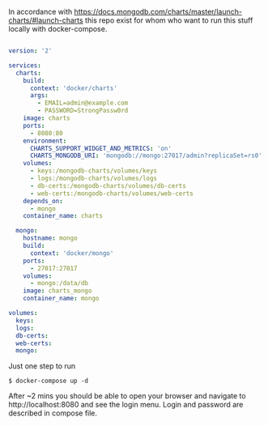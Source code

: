 In accordance with https://docs.mongodb.com/charts/master/launch-charts/#launch-charts this repo exist for whom who want to run this stuff locally with docker-compose.

```yaml

version: '2'

services:
  charts:
    build:
      context: 'docker/charts'
      args:
        - EMAIL=admin@example.com
        - PASSWORD=StrongPassw0rd
    image: charts
    ports:
      - 8080:80
    environment:
      CHARTS_SUPPORT_WIDGET_AND_METRICS: 'on'
      CHARTS_MONGODB_URI: 'mongodb://mongo:27017/admin?replicaSet=rs0'
    volumes:
      - keys:/mongodb-charts/volumes/keys
      - logs:/mongodb-charts/volumes/logs
      - db-certs:/mongodb-charts/volumes/db-certs
      - web-certs:/mongodb-charts/volumes/web-certs
    depends_on:
      - mongo
    container_name: charts

  mongo:
    hostname: mongo
    build:
      context: 'docker/mongo'
    ports:
      - 27017:27017
    volumes:
      - mongo:/data/db
    image: charts_mongo
    container_name: mongo

volumes:
  keys:
  logs:
  db-certs:
  web-certs:
  mongo:
```

Just one step to run

```console
$ docker-compose up -d
```

After ~2 mins you should be able to open your browser and navigate to http://localhost:8080 and see the login menu. Login and password are described in compose file.